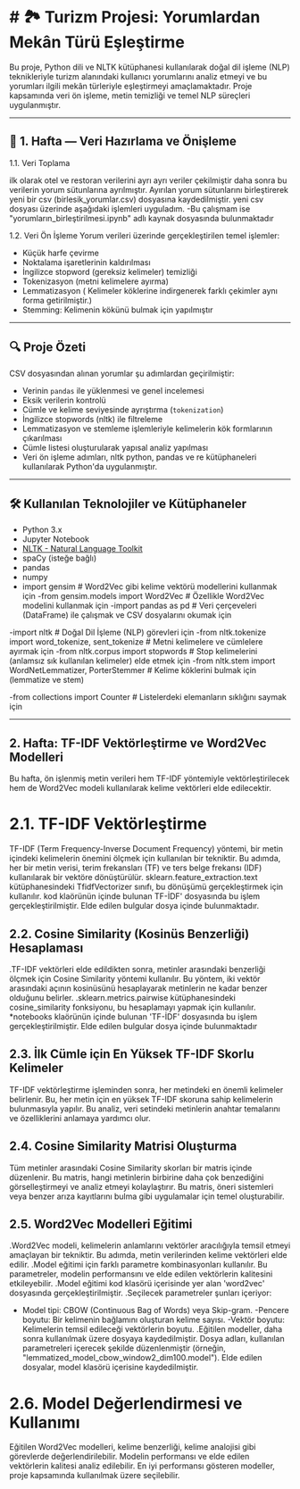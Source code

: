 #  # 🏞️ Turizm Projesi: Yorumlardan Mekân Türü Eşleştirme

Bu proje, Python dili ve NLTK kütüphanesi kullanılarak doğal dil işleme (NLP) teknikleriyle turizm alanındaki kullanıcı yorumlarını analiz etmeyi ve bu yorumları ilgili mekân türleriyle eşleştirmeyi amaçlamaktadır. Proje kapsamında veri ön işleme, metin temizliği ve temel NLP süreçleri uygulanmıştır.

---

## 📅 1. Hafta — Veri Hazırlama ve Önişleme
1.1. Veri Toplama

ilk olarak otel ve restoran verilerini ayrı ayrı veriler çekilmiştir daha sonra bu verilerin yorum sütunlarına ayrılmıştır.
Ayırılan yorum sütunlarını birleştirerek yeni bir csv (birlesik_yorumlar.csv) dosyasına kaydedilmiştir.
yeni csv dosyası üzerinde aşağıdaki işlemleri uyguladım.
-Bu çalışmam ise "yorumların_birleştirilmesi.ipynb" adlı kaynak dosyasında bulunmaktadır

1.2. Veri Ön İşleme
Yorum verileri üzerinde gerçekleştirilen temel işlemler:

-  Küçük harfe çevirme  
-  Noktalama işaretlerinin kaldırılması  
-  İngilizce stopword (gereksiz kelimeler) temizliği  
-  Tokenizasyon (metni kelimelere ayırma)  
-  Lemmatizasyon ( Kelimeler köklerine indirgenerek farklı çekimler aynı forma getirilmiştir.) 
- Stemming: Kelimenin kökünü bulmak için yapılmıştır

---

## 🔍 Proje Özeti

CSV dosyasından alınan yorumlar şu adımlardan geçirilmiştir:

- Verinin `pandas` ile yüklenmesi ve genel incelemesi
- Eksik verilerin kontrolü
- Cümle ve kelime seviyesinde ayrıştırma (`tokenization`)
- İngilizce stopwords (nltk) ile filtreleme
- Lemmatizasyon ve stemleme işlemleriyle kelimelerin kök formlarının çıkarılması
- Cümle listesi oluşturularak yapısal analiz yapılması
- Veri ön işleme adımları, nltk python, pandas ve re kütüphaneleri kullanılarak Python'da uygulanmıştır.

---

## 🛠️ Kullanılan Teknolojiler ve Kütüphaneler

- Python 3.x
- Jupyter Notebook
- [NLTK - Natural Language Toolkit](https://www.nltk.org/)
- spaCy (isteğe bağlı)
- pandas
- numpy
- import gensim  # Word2Vec gibi kelime vektörü modellerini kullanmak için
-from gensim.models import Word2Vec  # Özellikle Word2Vec modelini kullanmak için
-import pandas as pd  # Veri çerçeveleri (DataFrame) ile çalışmak ve CSV dosyalarını okumak için

-import nltk  # Doğal Dil İşleme (NLP) görevleri için
-from nltk.tokenize import word_tokenize, sent_tokenize  # Metni kelimelere ve cümlelere ayırmak için
-from nltk.corpus import stopwords  # Stop kelimelerini (anlamsız sık kullanılan kelimeler) elde etmek için
-from nltk.stem import WordNetLemmatizer, PorterStemmer  # Kelime köklerini bulmak için (lemmatize ve stem)

-from collections import Counter  # Listelerdeki elemanların sıklığını saymak için

---

##  2. Hafta: TF-IDF Vektörleştirme ve Word2Vec Modelleri 

Bu hafta, ön işlenmiş metin verileri hem TF-IDF yöntemiyle vektörleştirilecek hem de Word2Vec modeli kullanılarak kelime vektörleri elde edilecektir.

# 2.1. TF-IDF Vektörleştirme
TF-IDF (Term Frequency-Inverse Document Frequency) yöntemi, bir metin içindeki kelimelerin önemini ölçmek için kullanılan bir tekniktir. Bu adımda, her bir metin verisi, terim frekansları (TF) ve ters belge frekansı (IDF) kullanılarak bir vektöre dönüştürülür.
sklearn.feature_extraction.text kütüphanesindeki TfidfVectorizer sınıfı, bu dönüşümü gerçekleştirmek için kullanılır.
kod klaörünün içinde bulunan TF-İDF' dosyasında bu işlem gerçekleştirilmiştir. Elde edilen bulgular dosya içinde bulunmaktadır.

## 2.2. Cosine Similarity (Kosinüs Benzerliği) Hesaplaması
.TF-IDF vektörleri elde edildikten sonra, metinler arasındaki benzerliği ölçmek için Cosine 
 Similarity yöntemi kullanılır. Bu yöntem, iki vektör arasındaki açının kosinüsünü hesaplayarak 
 metinlerin ne kadar benzer olduğunu belirler.
.sklearn.metrics.pairwise kütüphanesindeki cosine_similarity fonksiyonu, bu hesaplamayı yapmak 
 için kullanılır. *notebooks klaörünün içinde bulunan 'TF-İDF' dosyasında bu işlem 
 gerçekleştirilmiştir. Elde edilen bulgular dosya içinde bulunmaktadır
 
## 2.3. İlk Cümle için En Yüksek TF-IDF Skorlu Kelimeler
TF-IDF vektörleştirme işleminden sonra, her metindeki en önemli kelimeler belirlenir. Bu, her metin için en yüksek TF-IDF skoruna sahip kelimelerin bulunmasıyla yapılır.
Bu analiz, veri setindeki metinlerin anahtar temalarını ve özelliklerini anlamaya yardımcı olur.

## 2.4. Cosine Similarity Matrisi Oluşturma
Tüm metinler arasındaki Cosine Similarity skorları bir matris içinde düzenlenir. Bu matris, hangi metinlerin birbirine daha çok benzediğini görselleştirmeyi ve analiz etmeyi kolaylaştırır.
Bu matris, öneri sistemleri veya benzer arıza kayıtlarını bulma gibi uygulamalar için temel oluşturabilir.
## 2.5. Word2Vec Modelleri Eğitimi
.Word2Vec modeli, kelimelerin anlamlarını vektörler aracılığıyla temsil etmeyi amaçlayan bir 
 tekniktir. Bu adımda, metin verilerinden kelime vektörleri elde edilir.
.Model eğitimi için farklı parametre kombinasyonları kullanılır. Bu parametreler, modelin 
 performansını ve elde edilen vektörlerin kalitesini etkileyebilir.
.Model eğitimi kod klasörü içerisinde yer alan 'word2vec' dosyasında gerçekleştirilmiştir.
.Seçilecek parametreler şunları içeriyor:
 - Model tipi: CBOW (Continuous Bag of Words) veya Skip-gram.
  -Pencere boyutu: Bir kelimenin bağlamını oluşturan kelime sayısı.
  -Vektör boyutu: Kelimelerin temsil edileceği vektörlerin boyutu.
.Eğitilen modeller, daha sonra kullanılmak üzere dosyaya kaydedilmiştir. Dosya adları, 
 kullanılan parametreleri içerecek şekilde düzenlenmiştir (örneğin, "lemmatized_model_cbow_window2_dim100.model"). Elde edilen dosyalar, model  klasörü içerisine 
 kaydedilmiştir.
# 2.6. Model Değerlendirmesi ve Kullanımı
Eğitilen Word2Vec modelleri, kelime benzerliği, kelime analojisi gibi görevlerde değerlendirilebilir.
Modelin performansı ve elde edilen vektörlerin kalitesi analiz edilebilir.
En iyi performansı gösteren modeller, proje kapsamında kullanılmak üzere seçilebilir.
